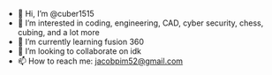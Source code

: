 - 👋 Hi, I’m @cuber1515
- 👀 I’m interested in coding, engineering, CAD, cyber security, chess, cubing, and a lot more 
- 🌱 I’m currently learning fusion 360
- 💞️ I’m looking to collaborate on idk
- 📫 How to reach me: jacobpim52@gmail.com

<!---
cuber1515/cuber1515 is a ✨ special ✨ repository because its `README.md` (this file) appears on your GitHub profile.
You can click the Preview link to take a look at your changes.
--->
